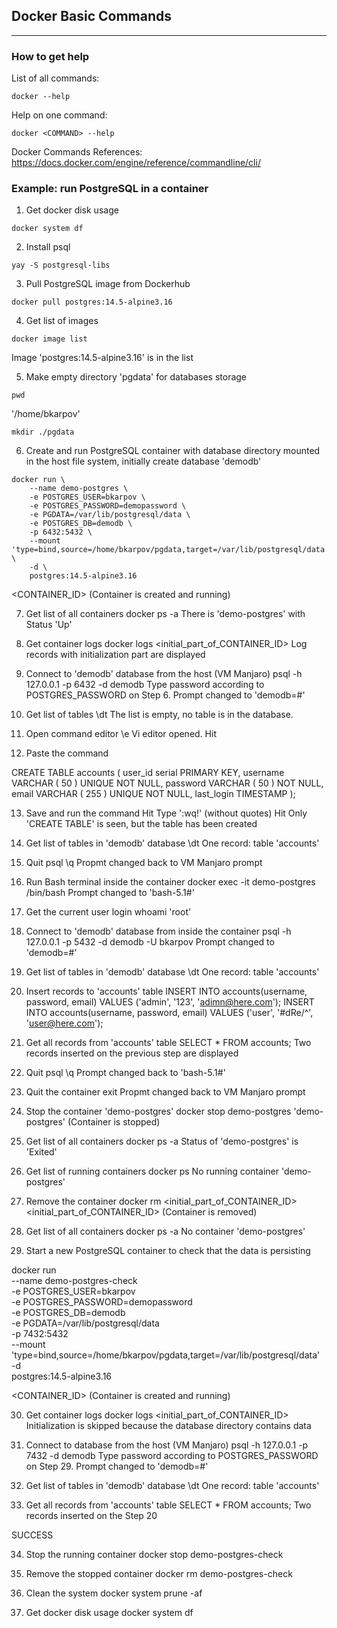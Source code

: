 ## Docker Basic Commands ##
---------------------------

### How to get help ###

List of all commands:  

```
docker --help
``` 

Help on one command:

```
docker <COMMAND> --help
``` 

Docker Commands References:  https://docs.docker.com/engine/reference/commandline/cli/


### Example: run PostgreSQL in a container ###

1. Get docker disk usage

```
docker system df
```

2. Install psql

```
yay -S postgresql-libs
```

3. Pull PostgreSQL image from Dockerhub

```
docker pull postgres:14.5-alpine3.16
```

4. Get list of images

```
docker image list
```
Image 'postgres:14.5-alpine3.16' is in the list


5. Make empty directory 'pgdata' for databases storage

```
pwd
```
'/home/bkarpov'

```
mkdir ./pgdata
```

6. Create and run PostgreSQL container with database directory mounted in the host file system, initially create database 'demodb' 

```
docker run \
	--name demo-postgres \
	-e POSTGRES_USER=bkarpov \
	-e POSTGRES_PASSWORD=demopassword \
	-e PGDATA=/var/lib/postgresql/data \
	-e POSTGRES_DB=demodb \
	-p 6432:5432 \
	--mount 'type=bind,source=/home/bkarpov/pgdata,target=/var/lib/postgresql/data' \
	-d \
	postgres:14.5-alpine3.16
```

<CONTAINER_ID> (Container is created and running)


7. Get list of all containers
	docker ps -a
There is 'demo-postgres' with Status 'Up'


8. Get container logs
	docker logs <initial_part_of_CONTAINER_ID>
Log records with initialization part are displayed


9. Connect to 'demodb' database from the host (VM Manjaro)
	psql -h 127.0.0.1 -p 6432 -d demodb
Type password according to POSTGRES_PASSWORD on Step 6.
Prompt changed to 'demodb=#'


10. Get list of tables
	\dt
The list is empty, no table is in the database.	


11. Open command editor 
	\e
Vi editor opened. 
    Hit <Ins>


12. Paste the command

CREATE TABLE accounts (
        user_id serial PRIMARY KEY,
        username VARCHAR ( 50 ) UNIQUE NOT NULL,
        password VARCHAR ( 50 ) NOT NULL,
        email VARCHAR ( 255 ) UNIQUE NOT NULL,
        last_login TIMESTAMP
);


13. Save and run the command
	Hit <Esc>
	Type ':wq!' (without quotes)
	Hit <Enter>
Only 'CREATE TABLE' is seen, but the table has been created


14. Get list of tables in 'demodb' database
	\dt
One record: table 'accounts'


15. Quit psql
	\q
Propmt changed back to VM Manjaro prompt


16. Run Bash terminal inside the container
	docker exec -it demo-postgres /bin/bash
Prompt changed to 'bash-5.1#'
	

17. Get the current user login
	whoami
'root'	


18. Connect to 'demodb' database from inside the container
	psql -h 127.0.0.1 -p 5432 -d demodb -U bkarpov
Prompt changed to 'demodb=#'


19. Get list of tables in 'demodb' database
	\dt
One record: table 'accounts'


20. Insert records to 'accounts' table
	INSERT INTO accounts(username, password, email)  VALUES ('admin', '123', 'adimn@here.com');
	INSERT INTO accounts(username, password, email)  VALUES ('user', '#dRe/^', 'user@here.com');


21. Get all records from 'accounts' table
	SELECT * FROM accounts;
Two records inserted on the previous step are displayed	


22. Quit psql
	\q
Prompt changed back to 'bash-5.1#'


23. Quit the container
	exit
Propmt changed back to VM Manjaro prompt	


24. Stop the container 'demo-postgres'
	docker stop demo-postgres
'demo-postgres'	(Container is stopped)


25. Get list of all containers
	docker ps -a
Status of 'demo-postgres' is 'Exited'


26. Get list of running containers
	docker ps
No running container 'demo-postgres'


27. Remove the container
	docker rm <initial_part_of_CONTAINER_ID>
<initial_part_of_CONTAINER_ID> (Container is removed)


28. Get list of all containers
	docker ps -a
No container 'demo-postgres'


29. Start a new PostgreSQL container to check that the data is persisting

docker run \
	--name demo-postgres-check \
	-e POSTGRES_USER=bkarpov \
	-e POSTGRES_PASSWORD=demopassword \
	-e POSTGRES_DB=demodb \
	-e PGDATA=/var/lib/postgresql/data \
	-p 7432:5432 \
	--mount 'type=bind,source=/home/bkarpov/pgdata,target=/var/lib/postgresql/data' \
	-d \
	postgres:14.5-alpine3.16

<CONTAINER_ID> (Container is created and running)


30. Get container logs
	docker logs <initial_part_of_CONTAINER_ID>
Initialization is skipped because the database directory contains data


31. Connect to database from the host (VM Manjaro)
	psql -h 127.0.0.1 -p 7432 -d demodb
Type password according to POSTGRES_PASSWORD on Step 29.
Prompt changed to 'demodb=#'


32. Get list of tables in 'demodb' database
	\dt
One record: table 'accounts'


33. Get all records from 'accounts' table
	SELECT * FROM accounts;
Two records inserted on the Step 20


SUCCESS


34. Stop the running container
	docker stop demo-postgres-check

35. Remove the stopped container
	docker rm demo-postgres-check

36. Clean the system
	docker system prune -af
  

37. Get docker disk usage
	docker system df
